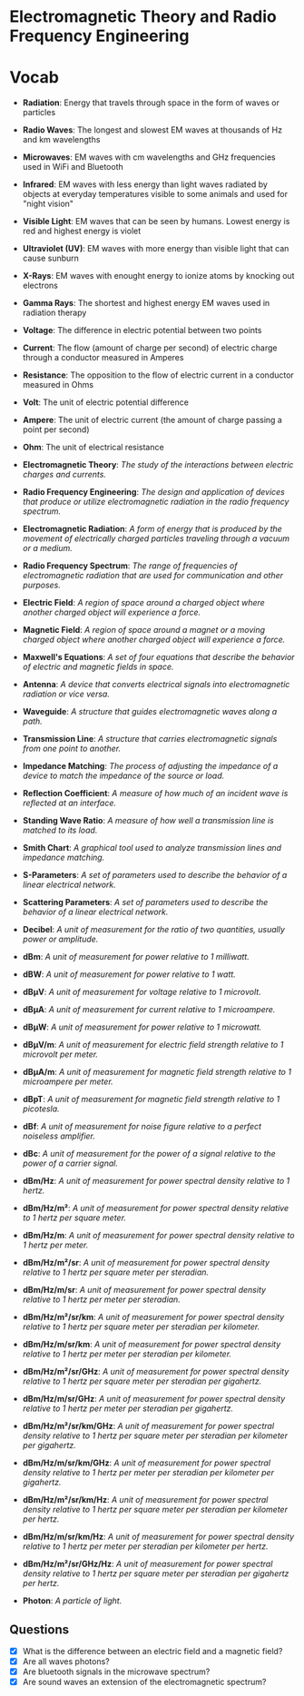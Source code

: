# Electromagnetic Theory and Radio Frequency Engineering

# Vocab

- **Radiation**: Energy that travels through space in the form of waves or particles
- **Radio Waves**: The longest and slowest EM waves at thousands of Hz and km wavelengths
- **Microwaves**: EM waves with cm wavelengths and GHz frequencies used in WiFi and Bluetooth
- **Infrared**: EM waves with less energy than light waves radiated by objects at everyday temperatures visible to some animals and used for "night vision"
- **Visible Light**: EM waves that can be seen by humans. Lowest energy is red and highest energy is violet
- **Ultraviolet (UV)**: EM waves with more energy than visible light that can cause sunburn
- **X-Rays**: EM waves with enought energy to ionize atoms by knocking out electrons
- **Gamma Rays**: The shortest and highest energy EM waves used in radiation therapy

- **Voltage**: The difference in electric potential between two points
- **Current**: The flow (amount of charge per second) of electric charge through a conductor measured in Amperes
- **Resistance**: The opposition to the flow of electric current in a conductor measured in Ohms

- **Volt**: The unit of electric potential difference
- **Ampere**: The unit of electric current (the amount of charge passing a point per second)
- **Ohm**: The unit of electrical resistance

- **Electromagnetic Theory**: *The study of the interactions between electric charges and currents.*
- **Radio Frequency Engineering**: *The design and application of devices that produce or utilize electromagnetic radiation in the radio frequency spectrum.*
- **Electromagnetic Radiation**: *A form of energy that is produced by the movement of electrically charged particles traveling through a vacuum or a medium.*
- **Radio Frequency Spectrum**: *The range of frequencies of electromagnetic radiation that are used for communication and other purposes.*
- **Electric Field**: *A region of space around a charged object where another charged object will experience a force.*
- **Magnetic Field**: *A region of space around a magnet or a moving charged object where another charged object will experience a force.*
- **Maxwell's Equations**: *A set of four equations that describe the behavior of electric and magnetic fields in space.*
- **Antenna**: *A device that converts electrical signals into electromagnetic radiation or vice versa.*
- **Waveguide**: *A structure that guides electromagnetic waves along a path.*
- **Transmission Line**: *A structure that carries electromagnetic signals from one point to another.*
- **Impedance Matching**: *The process of adjusting the impedance of a device to match the impedance of the source or load.*
- **Reflection Coefficient**: *A measure of how much of an incident wave is reflected at an interface.*
- **Standing Wave Ratio**: *A measure of how well a transmission line is matched to its load.*
- **Smith Chart**: *A graphical tool used to analyze transmission lines and impedance matching.*
- **S-Parameters**: *A set of parameters used to describe the behavior of a linear electrical network.*
- **Scattering Parameters**: *A set of parameters used to describe the behavior of a linear electrical network.*
- **Decibel**: *A unit of measurement for the ratio of two quantities, usually power or amplitude.*
- **dBm**: *A unit of measurement for power relative to 1 milliwatt.*
- **dBW**: *A unit of measurement for power relative to 1 watt.*
- **dBµV**: *A unit of measurement for voltage relative to 1 microvolt.*
- **dBµA**: *A unit of measurement for current relative to 1 microampere.*
- **dBµW**: *A unit of measurement for power relative to 1 microwatt.*
- **dBµV/m**: *A unit of measurement for electric field strength relative to 1 microvolt per meter.*
- **dBµA/m**: *A unit of measurement for magnetic field strength relative to 1 microampere per meter.*
- **dBpT**: *A unit of measurement for magnetic field strength relative to 1 picotesla.*
- **dBf**: *A unit of measurement for noise figure relative to a perfect noiseless amplifier.*
- **dBc**: *A unit of measurement for the power of a signal relative to the power of a carrier signal.*
- **dBm/Hz**: *A unit of measurement for power spectral density relative to 1 hertz.*
- **dBm/Hz/m²**: *A unit of measurement for power spectral density relative to 1 hertz per square meter.*
- **dBm/Hz/m**: *A unit of measurement for power spectral density relative to 1 hertz per meter.*
- **dBm/Hz/m²/sr**: *A unit of measurement for power spectral density relative to 1 hertz per square meter per steradian.*
- **dBm/Hz/m/sr**: *A unit of measurement for power spectral density relative to 1 hertz per meter per steradian.*
- **dBm/Hz/m²/sr/km**: *A unit of measurement for power spectral density relative to 1 hertz per square meter per steradian per kilometer.*
- **dBm/Hz/m/sr/km**: *A unit of measurement for power spectral density relative to 1 hertz per meter per steradian per kilometer.*
- **dBm/Hz/m²/sr/GHz**: *A unit of measurement for power spectral density relative to 1 hertz per square meter per steradian per gigahertz.*
- **dBm/Hz/m/sr/GHz**: *A unit of measurement for power spectral density relative to 1 hertz per meter per steradian per gigahertz.*
- **dBm/Hz/m²/sr/km/GHz**: *A unit of measurement for power spectral density relative to 1 hertz per square meter per steradian per kilometer per gigahertz.*
- **dBm/Hz/m/sr/km/GHz**: *A unit of measurement for power spectral density relative to 1 hertz per meter per steradian per kilometer per gigahertz.*
- **dBm/Hz/m²/sr/km/Hz**: *A unit of measurement for power spectral density relative to 1 hertz per square meter per steradian per kilometer per hertz.*
- **dBm/Hz/m/sr/km/Hz**: *A unit of measurement for power spectral density relative to 1 hertz per meter per steradian per kilometer per hertz.*
- **dBm/Hz/m²/sr/GHz/Hz**: *A unit of measurement for power spectral density relative to 1 hertz per square meter per steradian per gigahertz per hertz.*
- **Photon**: *A particle of light.*

## Questions

- [x] What is the difference between an electric field and a magnetic field?
- [x] Are all waves photons?
- [x] Are bluetooth signals in the microwave spectrum?
- [x] Are sound waves an extension of the electromagnetic spectrum?